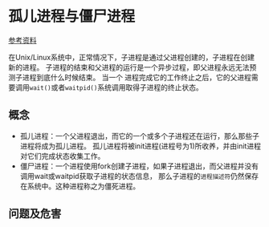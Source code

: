 # 孤儿进程与僵尸进程
[参考资料](http://www.cnblogs.com/Anker/p/3271773.html)

在Unix/Linux系统中，正常情况下，子进程是通过父进程创建的，子进程在创建新的进程。
子进程的结束和父进程的运行是一个异步过程，即父进程永远无法预测子进程到底什么时候结束。
当一个 进程完成它的工作终止之后，它的父进程需要调用`wait()`或者`waitpid()`系统调用取得子进程的终止状态。

## 概念
- 孤儿进程：一个父进程退出，而它的一个或多个子进程还在运行，那么那些子进程将成为孤儿进程。
孤儿进程将被init进程(进程号为1)所收养，并由init进程对它们完成状态收集工作。
- 僵尸进程：一个进程使用fork创建子进程，如果子进程退出，而父进程并没有调用wait或waitpid获取子进程的状态信息，
那么子进程的``进程描述符``仍然保存在系统中。这种进程称之为僵死进程。

## 问题及危害

